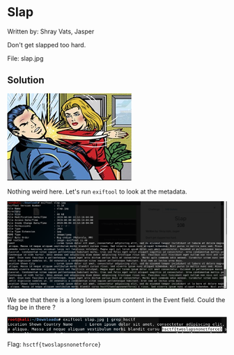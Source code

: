 # Slap

Written by: Shray Vats, Jasper

Don't get slapped too hard.

File: slap.jpg

## Solution

![](./slap.jpg)

Nothing weird here. Let's run ```exiftool``` to look at the metadata.

![](./1.png)

We see that there is a long lorem ipsum content in the Event field. Could the flag be in there ?

![](./2.png)


Flag: ```hsctf{twoslapsnonetforce}```
